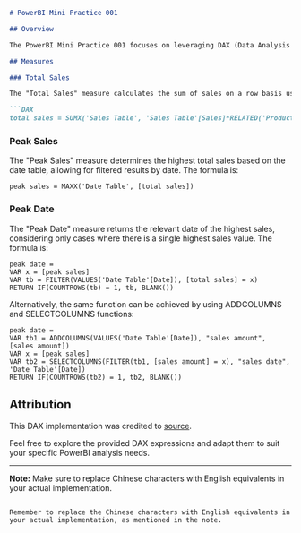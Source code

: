 ```markdown
# PowerBI Mini Practice 001

## Overview

The PowerBI Mini Practice 001 focuses on leveraging DAX (Data Analysis Expressions) to identify the maximum sales value and its corresponding sales date for each month. The data model is structured with three interconnected tables: the product table, sales table (fact table), and date table (dimension tables).

## Measures

### Total Sales

The "Total Sales" measure calculates the sum of sales on a row basis using the formula:

```DAX
total sales = SUMX('Sales Table', 'Sales Table'[Sales]*RELATED('Product Table'[Price]))
```

### Peak Sales

The "Peak Sales" measure determines the highest total sales based on the date table, allowing for filtered results by date. The formula is:

```DAX
peak sales = MAXX('Date Table', [total sales])
```

### Peak Date

The "Peak Date" measure returns the relevant date of the highest sales, considering only cases where there is a single highest sales value. The formula is:

```DAX
peak date = 
VAR x = [peak sales]
VAR tb = FILTER(VALUES('Date Table'[Date]), [total sales] = x)
RETURN IF(COUNTROWS(tb) = 1, tb, BLANK())
```

Alternatively, the same function can be achieved by using ADDCOLUMNS and SELECTCOLUMNS functions:

```DAX
peak date = 
VAR tb1 = ADDCOLUMNS(VALUES('Date Table'[Date]), "sales amount", [sales amount])
VAR x = [peak sales]
VAR tb2 = SELECTCOLUMNS(FILTER(tb1, [sales amount] = x), "sales date", 'Date Table'[Date])
RETURN IF(COUNTROWS(tb2) = 1, tb2, BLANK())
```

## Attribution

This DAX implementation was credited to [source](https://space.bilibili.com/437239552).

Feel free to explore the provided DAX expressions and adapt them to suit your specific PowerBI analysis needs.

---

**Note:** Make sure to replace Chinese characters with English equivalents in your actual implementation.
```

Remember to replace the Chinese characters with English equivalents in your actual implementation, as mentioned in the note.
